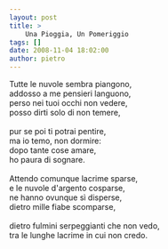 ```yaml
---
layout: post
title: >
    Una Pioggia, Un Pomeriggio
tags: []
date: 2008-11-04 18:02:00
author: pietro
---
```

Tutte le nuvole sembra piangono,<br/>addosso a me pensieri languono,<br/>perso nei tuoi occhi non vedere,<br/>posso dirti solo di non temere,<br/><br/>pur se poi ti potrai pentire,<br/>ma io temo, non dormire:<br/>dopo tante cose amare,<br/>ho paura di sognare.<br/><br/>Attendo comunque lacrime sparse,<br/>e le nuvole d'argento cosparse,<br/>ne hanno ovunque sì disperse,<br/>dietro mille fiabe scomparse,<br/><br/>dietro fulmini serpeggianti che non vedo,<br/>tra le lunghe lacrime in cui non credo.
